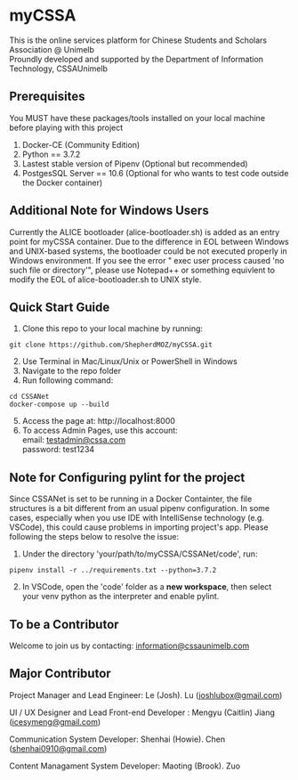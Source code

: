 # myCSSA 
This is the online services platform for Chinese Students and Scholars Association @ Unimelb <br>
Proundly developed and supported by the Department of Information Technology, CSSAUnimelb
## Prerequisites
You MUST have these packages/tools installed on your local machine before playing with this project
1. Docker-CE (Community Edition)
2. Python == 3.7.2
3. Lastest stable version of Pipenv (Optional but recommended)
4. PostgesSQL Server == 10.6 (Optional for who wants to test code outside the Docker container)
## Additional Note for Windows Users
Currently the ALICE bootloader (alice-bootloader.sh) is added as an entry point for myCSSA container. Due to the difference in EOL between Windows and UNIX-based systems, the bootloader could be not executed properly in Windows environment. If you see the error " exec user process caused 'no such file or directory'", please use Notepad++ or something equivlent to modify the EOL of alice-bootloader.sh to UNIX style.
## Quick Start Guide
1. Clone this repo to your local machine by running: 
```
git clone https://github.com/ShepherdMOZ/myCSSA.git
```
2. Use Terminal in Mac/Linux/Unix or PowerShell in Windows
3. Navigate to the repo folder
4. Run following command:
```
cd CSSANet
docker-compose up --build 
```
5. Access the page at: http://localhost:8000
6. To access Admin Pages, use this account:
 <br> email: testadmin@cssa.com
 <br> password: test1234
 
## Note for Configuring pylint for the project
Since CSSANet is set to be running in a Docker Containter, the file structures is a bit different from an usual pipenv configuration. In some cases, especially when you use IDE with IntelliSense technology (e.g. VSCode), this could cause problems in importing project's app. Please following the steps below to resolve the issue:
1. Under the directory 'your/path/to/myCSSA/CSSANet/code', run:
```
pipenv install -r ../requirements.txt --python=3.7.2
```
2. In VSCode, open the 'code' folder as a __new workspace__, then select your venv python as the interpreter and enable pylint.

## To be a Contributor
Welcome to join us by contacting: information@cssaunimelb.com

## Major Contributor
Project Manager and Lead Engineer: Le (Josh). Lu (joshlubox@gmail.com)

UI / UX Designer and Lead Front-end Developer : Mengyu (Caitlin) Jiang (icesymeng@gmail.com)

Communication System Developer: Shenhai (Howie). Chen (shenhai0910@gmail.com)

Content Managament System Developer: Maoting (Brook). Zuo
